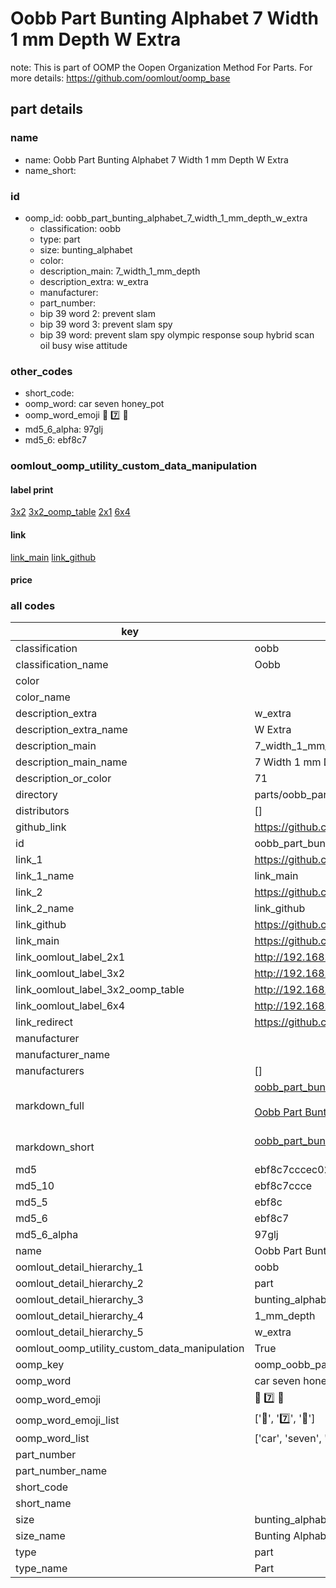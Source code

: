 # Oobb Part Bunting Alphabet 7 Width 1 mm Depth W Extra  

note: This is part of OOMP the Oopen Organization Method For Parts. For more details: https://github.com/oomlout/oomp_base

##  part details
  







### name
* name: Oobb Part Bunting Alphabet 7 Width 1 mm Depth W Extra
* name_short: 
### id
* oomp_id: oobb_part_bunting_alphabet_7_width_1_mm_depth_w_extra
  * classification: oobb
  * type: part
  * size: bunting_alphabet
  * color: 
  * description_main: 7_width_1_mm_depth
  * description_extra: w_extra
  * manufacturer: 
  * part_number: 
  * bip 39 word 2: prevent slam
  * bip 39 word 3: prevent slam spy
  * bip 39 word: prevent slam spy olympic response soup hybrid scan oil busy wise attitude

### other_codes
* short_code: 
* oomp_word: car seven honey_pot
* oomp_word_emoji :car: :seven: :honey_pot:
* md5_6_alpha: 97glj
* md5_6: ebf8c7






### oomlout_oomp_utility_custom_data_manipulation
#### label print
[3x2](http://192.168.1.245:1112/?label=oomp%2097glj)
[3x2_oomp_table](http://192.168.1.108:1112/?label=oomp%2097glj)
[2x1](http://192.168.1.242:1112/?label=oomp%2097glj)
[6x4](http://192.168.1.55:1112/?label=oomp%2097glj)    

#### link

[link_main](https://github.com/oomlout/oomlout_oomp_version_1_messy/tree/main/parts/oobb_part_bunting_alphabet_7_width_1_mm_depth_w_extra) [link_github](https://github.com/oomlout/oomlout_oomp_version_1_messy/tree/main/parts/oobb_part_bunting_alphabet_7_width_1_mm_depth_w_extra)                             

#### price







### all codes 
| key | value |  
| --- | --- |  
| classification | oobb |  
| classification_name | Oobb |  
| color |  |  
| color_name |  |  
| description_extra | w_extra |  
| description_extra_name | W Extra |  
| description_main | 7_width_1_mm_depth |  
| description_main_name | 7 Width 1 mm Depth |  
| description_or_color | 71 |  
| directory | parts/oobb_part_bunting_alphabet_7_width_1_mm_depth_w_extra |  
| distributors | [] |  
| github_link | https://github.com/oomlout/oomlout_oomp_part_src/tree/main/parts/oobb_part_bunting_alphabet_7_width_1_mm_depth_w_extra |  
| id | oobb_part_bunting_alphabet_7_width_1_mm_depth_w_extra |  
| link_1 | https://github.com/oomlout/oomlout_oomp_version_1_messy/tree/main/parts/oobb_part_bunting_alphabet_7_width_1_mm_depth_w_extra |  
| link_1_name | link_main |  
| link_2 | https://github.com/oomlout/oomlout_oomp_version_1_messy/tree/main/parts/oobb_part_bunting_alphabet_7_width_1_mm_depth_w_extra |  
| link_2_name | link_github |  
| link_github | https://github.com/oomlout/oomlout_oomp_version_1_messy/tree/main/parts/oobb_part_bunting_alphabet_7_width_1_mm_depth_w_extra |  
| link_main | https://github.com/oomlout/oomlout_oomp_version_1_messy/tree/main/parts/oobb_part_bunting_alphabet_7_width_1_mm_depth_w_extra |  
| link_oomlout_label_2x1 | http://192.168.1.242:1112/?label=oomp%2097glj |  
| link_oomlout_label_3x2 | http://192.168.1.245:1112/?label=oomp%2097glj |  
| link_oomlout_label_3x2_oomp_table | http://192.168.1.108:1112/?label=oomp%2097glj |  
| link_oomlout_label_6x4 | http://192.168.1.55:1112/?label=oomp%2097glj |  
| link_redirect | https://github.com/oomlout/oomlout_oomp_version_1_messy/tree/main/parts/oobb_part_bunting_alphabet_7_width_1_mm_depth_w_extra |  
| manufacturer |  |  
| manufacturer_name |  |  
| manufacturers | [] |  
| markdown_full | [oobb_part_bunting_alphabet_7_width_1_mm_depth_w_extra](none)<br>[](none)<br>[Oobb Part Bunting Alphabet 7 Width 1 Mm Depth W Extra](none)<br><br> |  
| markdown_short | [oobb_part_bunting_alphabet_7_width_1_mm_depth_w_extra](none)<br><br> |  
| md5 | ebf8c7cccec02e033fdbd9a5a6b2c552 |  
| md5_10 | ebf8c7ccce |  
| md5_5 | ebf8c |  
| md5_6 | ebf8c7 |  
| md5_6_alpha | 97glj |  
| name | Oobb Part Bunting Alphabet 7 Width 1 mm Depth W Extra |  
| oomlout_detail_hierarchy_1 | oobb |  
| oomlout_detail_hierarchy_2 | part |  
| oomlout_detail_hierarchy_3 | bunting_alphabet |  
| oomlout_detail_hierarchy_4 | 1_mm_depth |  
| oomlout_detail_hierarchy_5 | w_extra |  
| oomlout_oomp_utility_custom_data_manipulation | True |  
| oomp_key | oomp_oobb_part_bunting_alphabet_7_width_1_mm_depth_w_extra |  
| oomp_word | car seven honey_pot |  
| oomp_word_emoji | :car: :seven: :honey_pot: |  
| oomp_word_emoji_list | [':car:', ':seven:', ':honey_pot:'] |  
| oomp_word_list | ['car', 'seven', 'honey_pot'] |  
| part_number |  |  
| part_number_name |  |  
| short_code |  |  
| short_name |  |  
| size | bunting_alphabet |  
| size_name | Bunting Alphabet |  
| type | part |  
| type_name | Part |  
